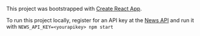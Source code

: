 This project was bootstrapped with [Create React App](https://github.com/facebookincubator/create-react-app).

To run this project locally, register for an API key at the [News API](https://newsapi.org) and run it with `NEWS_API_KEY=<yourapikey> npm start`